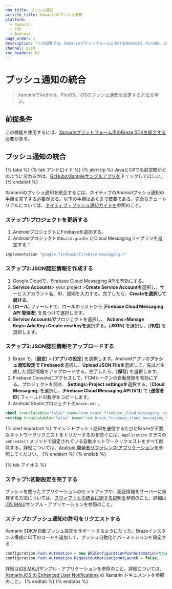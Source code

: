```yaml
---
nav_title: プッシュ通知
article_title: Xamarinのプッシュ通知
platform: 
  - Xamarin
  - iOS
  - Android
page_order: 1
description: "この記事では、XamarinプラットフォームにおけるAndroid、FireOS、iOSのプッシュ通知統合について説明する。"
channel: push
toc_headers: h2
---
```


# プッシュ通知の統合

> XamarinでAndroid、FireOS、iOSのプッシュ通知を設定する方法を学ぶ。

## 前提条件

この機能を使用するには、[Xamarinプラットフォーム用のBraze SDKを統合する]({{site.baseurl}}/developer_guide/platform_integration_guides/xamarin/initial_sdk_setup/)必要がある。

## プッシュ通知の統合

{% tabs %}
{% tab アンドロイド %}
{% alert tip %}
JavaとC#で名前空間がどのように変わるかは、[GitHubのXampleサンプルアプリを](https://github.com/braze-inc/braze-xamarin-sdk/tree/master/appboy-component/samples/android-net-maui/BrazeAndroidMauiSampleApp/BrazeAndroidMauiSampleApp)チェックしてほしい。
{% endalert %}

Xamarinのプッシュ通知を統合するには、ネイティブのAndroidプッシュ通知の手順を完了する必要がある。以下の手順はあくまで概要である。完全なチュートリアルについては、[ネイティブ・プッシュ通知ガイドを]({{site.baseurl}}/developer_guide/platform_integration_guides/android/push_notifications/integration/standard_integration/)参照のこと。

### ステップ1:プロジェクトを更新する

1. AndroidプロジェクトにFirebaseを追加する。
2. Androidプロジェクトの`build.gradle` にCloud Messagingライブラリを追加する：
  ```gradle
  implementation "google.firebase:firebase-messaging:+"
  ```

### ステップ2:JSON認証情報を作成する

1. Google Cloudで、[Firebase Cloud Messaging APIを](https://console.cloud.google.com/apis/library/fcm.googleapis.com)有効にする。
2. **Service Accounts**> your project >**Create Service Accountを**選択し、サービスアカウント名、ID、説明を入力する。完了したら、**Createを選択して続ける**。
3. \[**ロール**] フィールドで、ロールのリストから \[**Firebase Cloud Messaging API 管理者**] を見つけて選択します。
4. **Service Accountsで**プロジェクトを選択し、<i class="fa-solid fa-ellipsis-vertical"></i> **Actions**>**Manage Keys**>**Add Key**>**Create new keyを**選択する。\[**JSON**] を選択し、\[**作成**] を選択します。

### ステップ3:JSON認証情報をアップロードする

1. Braze で、<i class="fa-solid fa-gear"></i>\[**設定**] > \[**アプリの設定**] を選択します。Androidアプリの**プッシュ通知設定で** **Firebaseを**選択し、**Upload JSON Fileを**選択して、先ほど生成した認証情報をアップロードする。完了したら、\[**保存**] を選択します。
2. Firebase Consoleにアクセスして、FCMトークンの自動登録を有効にする。プロジェクトを開き、<i class="fa-solid fa-gear"></i> **Settings**>**Project settingsを**選択する。\[**Cloud Messaging**] を選択し、\[**Firebase Cloud Messaging API (V1)**] で \[**送信者 ID**] フィールドの数字をコピーします。
3. Android Studioプロジェクトの`braze.xml` 。

  ```xml
  <bool translatable="false" name="com_braze_firebase_cloud_messaging_registration_enabled">true</bool>
  <string translatable="false" name="com_braze_firebase_cloud_messaging_sender_id">FIREBASE_SENDER_ID</string>
  ```

{% alert important %}
サイレントプッシュ通知を送信するたびにBrazeが不要なネットワークリクエストをトリガーするのを防ぐには、`Application` クラスの`onCreate()` メソッドで設定されている自動ネットワークリクエストをすべて削除する。詳細については、[Android 開発者リファレンス:アプリケーション](https://developer.android.com/reference/android/app/Application)を参照してください。
{% endalert %}
{% endtab %}

{% tab アイオス %}
### ステップ1:初期設定を完了する

プッシュを使ったアプリケーションのセットアップや、認証情報をサーバーに保存する方法については、[スウィフトとの統合に関する説明を]({{site.baseurl}}/developer_guide/platform_integration_guides/swift/push_notifications/integration)参照のこと。詳細は[iOS MAUI](https://github.com/braze-inc/braze-xamarin-sdk/tree/master/appboy-component/samples/ios-net-maui/BrazeiOSMauiSampleApp)サンプル・アプリケーションを参照のこと。

### ステップ2:プッシュ通知の許可をリクエストする

Xamarin SDKが自動プッシュ設定をサポートするようになった。Brazeインスタンス構成に以下のコードを追加して、プッシュ自動化とパーミッションを設定する：

```csharp
configuration.Push.Automation = new BRZConfigurationPushAutomation(true);
configuration.Push.Automation.RequestAuthorizationAtLaunch = false;
```

詳細は[iOS MAUI](https://github.com/braze-inc/braze-xamarin-sdk/tree/master/appboy-component/samples/ios-net-maui/BrazeiOSMauiSampleApp)サンプル・アプリケーションを参照のこと。詳細については、[ Xamarin.iOS の Enhanced User Notifications](https://learn.microsoft.com/en-us/previous-versions/xamarin/ios/platform/user-notifications/enhanced-user-notifications?tabs=macos) の Xamarin ドキュメントを参照のこと。
{% endtab %}
{% endtabs %}
